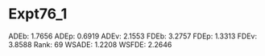 # Expt76_1

ADEb: 1.7656
ADEp: 0.6919
ADEv: 2.1553
FDEb: 3.2757
FDEp: 1.3313
FDEv: 3.8588
Rank: 69
WSADE: 1.2208
WSFDE: 2.2646